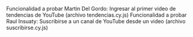 Funcionalidad a probar Martin Del Gordo: Ingresar al primer video de tendencias de YouTube (archivo tendencias.cy.js)
Funcionalidad a probar Raul Insuaty: Suscribirse a un canal de YouTube desde un video (archivo suscribirse.cy.js)
